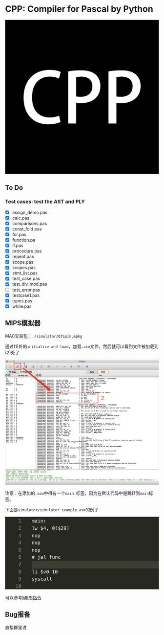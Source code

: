 # CPP: Compiler for Pascal by Python

![CPP-logo](assets/CPP-logo.jpg)

## To Do

### Test cases: test the AST and PLY

- [x] assign_demo.pas
- [x] calc.pas
- [x] comparisons.pas
- [x] const_fold.pas
- [x] for.pas
- [x] function.pa
- [x] if.pas
- [x] procedure.pas
- [x] repeat.pas
- [x] scope.pas
- [x] scopes.pas
- [x] stmt_list.pas
- [x] test_case.pas
- [x] test_div_mod.pas
- [ ] test_error.pas
- [x] testcase1.pas
- [x] types.pas
- [x] while.pas

## MIPS模拟器

MAC安装包：`./simulator/QtSpim.mpkg`

通过(1)处的`initialize and load`，加载`.asm`文件，然后就可以看到文件被加载到(2)处了

![image-20190611100508832](assets/image-20190611100508832.png)

注意：在添加的`.asm`中得有一个`main:`标签，因为在默认代码中是跳转到`main`标签。

下面是`simulator/simulator_example.asm`的例子

![image-20190611100729177](assets/image-20190611100729177.png)

可以参考[MIPS指令](http://www.mrc.uidaho.edu/mrc/people/jff/digital/MIPSir.html)

## Bug报备

直接群里说



